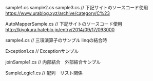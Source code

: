sample1.cs
sample2.cs
sample3.cs // 下記サイトのソースコード使用
https://www.urablog.xyz/archive/category/C%23


AutoMapperSample.cs // 下記サイトのソースコード使用
http://kiyokura.hateblo.jp/entry/2014/09/17/093000

sample4.cs // 三項演算子のサンプル linqの結合時

Exception1.cs // Exceptionサンプル

joinSample1.cs // 内部結合　外部結合サンプル

SampleLogic1.cs // 配列　リスト関係